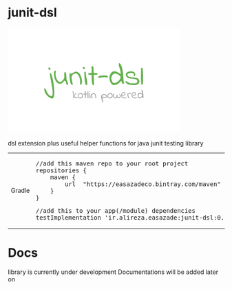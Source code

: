 # junit-dsl
![screenshot 1](junit-dsl-logo-small.png?raw=true "screenshot")


dsl extension plus useful helper functions for java junit testing library

<table>
<tr>
<td>Gradle</td>
<td>
<pre>
//add this maven repo to your root project 
repositories {
	maven {
		url  "https://easazadeco.bintray.com/maven"
	}
}
</pre>
<pre>
//add this to your app(/module) dependencies
testImplementation 'ir.alireza.easazade:junit-dsl:0.1.1'
</pre>
</td>
</tr>
</table>

# Docs
library is currently under development Documentations will be added later on

